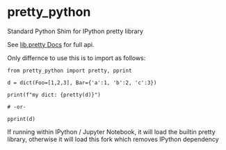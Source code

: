 # pretty_python

Standard Python Shim for IPython pretty library

See [lib.pretty Docs](https://ipython.readthedocs.io/en/stable/api/generated/IPython.lib.pretty.html#) for full api.

Only differnce to use this is to import as follows:
```
from pretty_python import pretty, pprint

d = dict(Foo=[1,2,3], Bar={'a':1, 'b':2, 'c':3})

print(f"my dict: {pretty(d)}")

# -or-

pprint(d)
```

If running within IPython / Jupyter Notebook, it will load the builtin pretty library, otherwise it will load this fork which removes IPython dependency